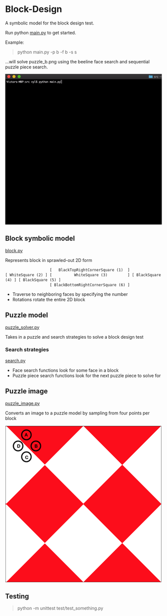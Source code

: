 # Block-Design

A symbolic model for the block design test.

Run python [main.py](https://github.com/v-y-l/Block-Design/blob/main/symbolic_representation/main.py) to get started.

Example:

> python main.py -p b -f b -s s

...will solve puzzle_b.png using the beeline face search and sequential puzzle piece search.

![Demo gif](https://github.com/v-y-l/Block-Design/blob/main/assets/cli_demo.gif)

## Block symbolic model

[block.py](https://github.com/v-y-l/Block-Design/blob/main/symbolic_representation/block.py)

Represents block in sprawled-out 2D form

                        [   BlackTopRightCornerSquare (1)  ]
    [ WhiteSquare (2) ] [          WhiteSquare (3)         ] [ BlackSquare (4) ] [ BlackSquare (5) ]
                        [ BlackBottomRightCornerSquare (6) ]

* Traverse to neighboring faces by specifying the number
* Rotations rotate the entire 2D block

## Puzzle model

[puzzle_solver.py](https://github.com/v-y-l/Block-Design/blob/main/symbolic_representation/puzzle_solver.py)

Takes in a puzzle and search strategies to solve a block design test

### Search strategies

[search.py](https://github.com/v-y-l/Block-Design/blob/main/symbolic_representation/search.py)

* Face search functions look for some face in a block
* Puzzle piece search functions look for the next puzzle piece to solve for

## Puzzle image

[puzzle_image.py](https://github.com/v-y-l/Block-Design/blob/main/symbolic_representation/puzzle_image.py) 

Converts an image to a puzzle model by sampling from four points per block

![Sampled points](https://github.com/v-y-l/Block-Design/blob/main/assets/puzzle_image_marks.png)

## Testing

> python -m unittest test/test_something.py
